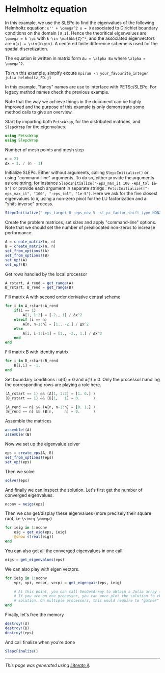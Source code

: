 
# Helmholtz equation
In this example, we use the SLEPc to find the eigenvalues of the following Helmholtz equation:
``u'' + \omega^2 u = 0`` associated to Dirichlet boundary conditions on the domain ``[0,1]``. Hence
the theoritical eigenvalues are ``\omega = k \pi`` with ``k \in \mathbb{Z}^*``; and the associated
eigenvectors are ``u(x) = \sin(k\pix)``.
A centered finite difference scheme is used for the spatial discretization.

The equation is written in matrix form ``Au = \alpha Bu`` where ``\alpha = \omega^2``.

To run this example, simplfy excute `mpirun -n your_favourite_integer julia helmholtz_FD.jl`

In this example, "fancy" names are use to interface with PETSc/SLEPc. For legacy method names check the
previous example.

Note that the way we achieve things in the document can be highly improved and the purpose of this example
is only demonstrate some method calls to give an overview.

Start by importing both `PetscWrap`, for the distributed matrices, and `SlepcWrap` for the eigenvalues.

```julia
using PetscWrap
using SlepcWrap
```

Number of mesh points and mesh step

```julia
n = 21
Δx = 1. / (n - 1)
```

Initialize SLEPc. Either without arguments, calling `SlepcInitialize()` or using "command-line" arguments.
To do so, either provide the arguments as one string, for instance
`SlepcInitialize("-eps_max_it 100 -eps_tol 1e-5")` or provide each argument in
separate strings : `PetscInitialize(["-eps_max_it", "100", "-eps_tol", "1e-5")`.
Here we ask for the five closest eigenvalues to ``0``, using a non-zero pivot for the LU factorization and a
"shift-inverse" process.

```julia
SlepcInitialize("-eps_target 0 -eps_nev 5 -st_pc_factor_shift_type NONZERO -st_type sinvert")
```

Create the problem matrices, set sizes and apply "command-line" options. Note that we should
set the number of preallocated non-zeros to increase performance.

```julia
A = create_matrix(n, n)
B = create_matrix(n, n)
set_from_options!(A)
set_from_options!(B)
set_up!(A)
set_up!(B)
```

Get rows handled by the local processor

```julia
A_rstart, A_rend = get_range(A)
B_rstart, B_rend = get_range(B)
```

Fill matrix A  with second order derivative central scheme

```julia
for i in A_rstart:A_rend
    if(i == 1)
        A[1, 1:2] = [-2., 1] / Δx^2
    elseif (i == n)
        A[n, n-1:n] = [1., -2.] / Δx^2
    else
        A[i, i-1:i+1] = [1., -2., 1.] / Δx^2
    end
end
```

Fill matrix B with identity matrix

```julia
for i in B_rstart:B_rend
    B[i,i] = -1.
end
```

Set boundary conditions : u(0) = 0 and u(1) = 0. Only the processor handling the corresponding rows are playing a role here.

```julia
(A_rstart == 1) && (A[1, 1:2] = [1. 0.] )
(B_rstart == 1) && (B[1,   1] = 0.      )

(A_rend == n) && (A[n, n-1:n] = [0. 1.] )
(B_rend == n) && (B[n,     n] = 0.      )
```

Assemble the matrices

```julia
assemble!(A)
assemble!(B)
```

Now we set up the eigenvalue solver

```julia
eps = create_eps(A, B)
set_from_options!(eps)
set_up!(eps)
```

Then we solve

```julia
solve!(eps)
```

And finally we can inspect the solution. Let's first get the number of converged eigenvalues:

```julia
nconv = neigs(eps)
```

Then we can get/display these eigenvalues (more precisely their square root, i.e ``\simeq \omega``)

```julia
for ieig in 1:nconv
    eig = get_eig(eps, ieig)
    @show √(real(eig))
end
```

You can also get all the converged eigenvalues in one call

```julia
eigs = get_eigenvalues(eps)
```

We can also play with eigen vectors.

```julia
for ieig in 1:nconv
    vpr, vpi, vecpr, vecpi = get_eigenpair(eps, ieig)

    # At this point, you can call VecGetArray to obtain a Julia array (see PetscWrap examples).
    # If you are on one processor, you can even plot the solution to check that you have a sinus
    # solution. On multiple processors, this would require to "gather" the solution on one processor only.
end
```

Finally, let's free the memory

```julia
destroy!(A)
destroy!(B)
destroy!(eps)
```

And call finalize when you're done

```julia
SlepcFinalize()

```

---

*This page was generated using [Literate.jl](https://github.com/fredrikekre/Literate.jl).*

